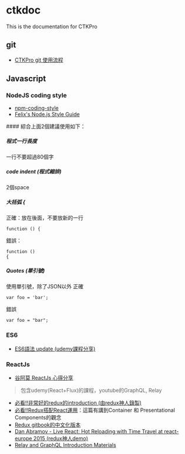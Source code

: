 # ctkdoc
This is the documentation for CTKPro

## git
- [CTKPro git 使用流程](https://github.com/ctkpro/ctkdoc/blob/master/git/git.md)

## Javascript

### NodeJS coding style
- [npm-coding-style](https://docs.npmjs.com/misc/coding-style)
- [Felix's Node.js Style Guide](http://nodeguide.com/style.html)

<a name="ctkproJsCodingStyle"/>
#### 綜合上面2個建議使用如下：

##### 程式一行長度
一行不要超過80個字

##### code indent (程式縮排)
2個space
  
##### 大括弧 **{**
正確：放在後面，不要放新的一行

```
function () {
```

錯誤：

```
function ()
{
```

##### Quotes (單引號)
使用單引號，除了JSON以外
正確

```
var foo = 'bar';
```

錯誤

```
var foo = "bar";
```

### ES6
- [ES6語法 update (udemy課程分享)](https://docs.google.com/document/d/19ZutRGjnaNQRyRhmkwNnowRTKbpKjYx9h4xtGdxNVhA/edit)

### ReactJs
- [谷阿莫 ReactJs 心得分享](https://docs.google.com/presentation/d/1POeCgM8PEGUTV88zq0xAF93FMIVABiI3J1MfvWJsn3I/edit?usp=sharing)  

>  包含udemy(React+Flux)的課程，youtube的GraphQL, Relay  

- [必看!!非常好的redux的introduction (由redux神人錄製)](https://egghead.io/lessons/javascript-redux-the-single-immutable-state-tree)
- [必看!!Redux搭配React運用](http://chentsulin.github.io/redux/docs/basics/UsageWithReact.html)：這篇有講到Container 和 Presentational Components的觀念
- [Redux gitbook的中文化版本](http://chentsulin.github.io/redux/docs/advanced/index.html)
- [Dan Abramov - Live React: Hot Reloading with Time Travel at react-europe 2015 (redux神人demo)](https://www.youtube.com/watch?v=xsSnOQynTHs)
- [Relay and GraphQL Introduction Materials](https://quip.com/oLxzA1gTsJsE)